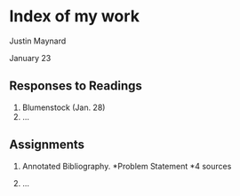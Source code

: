 # Index of my work

Justin Maynard

January 23

## Responses to Readings

1. Blumenstock (Jan. 28)
2. ...


## Assignments

1. Annotated Bibliography. *Problem Statement
  *4 sources

2. ...

